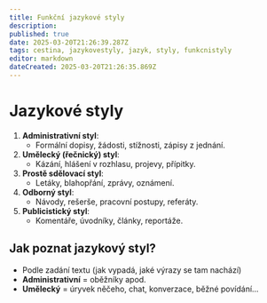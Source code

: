 ```yaml
---
title: Funkční jazykové styly
description: 
published: true
date: 2025-03-20T21:26:39.287Z
tags: cestina, jazykovestyly, jazyk, styly, funkcnistyly
editor: markdown
dateCreated: 2025-03-20T21:26:35.869Z
---
```


# Jazykové styly
1. **Administrativní styl**:
    - Formální dopisy, žádosti, stížnosti, zápisy z jednání.
2. **Umělecký (řečnický) styl**:
    - Kázání, hlášení v rozhlasu, projevy, přípitky.
3. **Prostě sdělovací styl**:
    - Letáky, blahopřání, zprávy, oznámení.
4. **Odborný styl**:
    - Návody, rešerše, pracovní postupy, referáty.
5. **Publicistický styl**:
    - Komentáře, úvodníky, články, reportáže.

## Jak poznat jazykový styl?

- Podle zadání textu (jak vypadá, jaké výrazy se tam nachází)
- **Administrativní** = oběžníky apod.
- **Umělecký** = úryvek něčeho, chat, konverzace, běžné povídání...